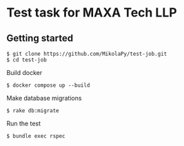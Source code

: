 # Test task for MAXA Tech LLP

## Getting started
```
$ git clone https://github.com/MikolaPy/test-job.git
$ cd test-job
```
Build docker 
```
$ docker compose up --build
```
Make database migrations
```
$ rake db:migrate
```
Run the test
```
$ bundle exec rspec

